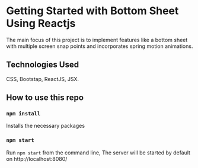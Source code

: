 # Getting Started with Bottom Sheet Using Reactjs
The main focus of this project is to implement features like a bottom sheet with multiple screen 
snap points and incorporates spring motion animations.

## Technologies Used
CSS, Bootstap, ReactJS, JSX.

## How to use this repo

### `npm install`
Installs the necessary packages

### `npm start`
Run `npm start` from the command line, The server will be started by default on http://localhost:8080/




